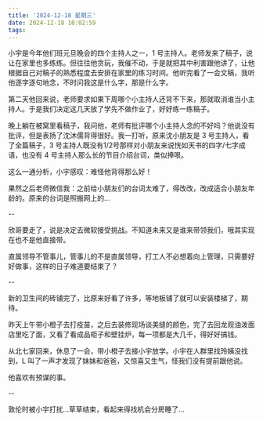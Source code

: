 ```yaml
---
title: '2024-12-18 星期三'
date: 2024-12-18 10:02:59
tags:
---
```


小宇是今年他们班元旦晚会的四个主持人之一，1 号主持人。老师发来了稿子，说让在家里也多练练。但往往他贪玩，我催不动，于是就把其中利害跟他讲了，让他根据自己对稿子的熟悉程度去安排在家里的练习时间。他听完看了一会文稿，我听他逐字逐句地念，不时问我这是什么字，那是什么字。

第二天他回来说，老师要求如果下周哪个小主持人还背不下来，那就取消谁当小主持人。于是我们决定这几天放了学先不做作业了，好好练一练稿子。

晚上躺在被窝里看稿子，我问他，老师有批评哪个小主持人念的不好吗？他说没有批评，但是表扬了沈沐儒背得很好。我一打听，原来沈小朋友是 3 号主持人，看了全篇稿子，3 号主持人既没有1/2号那样对小朋友来说恍如天书的四字/七字成语，也没有 4 号主持人那么长的节目介绍台词，类似捧哏。

这么一通分析，小宇感叹：难怪他背得那么好！

果然之后老师微信我：之前给小朋友们的台词太难了，得改改，改成适合小朋友年龄的。原来的台词是照搬网上的...

--

欣哥要走了，说是决定去微软接受挑战。不知道未来又是谁来带领我们，哦其实现在也不是他直接带。

直属领导不管事儿，管事儿的不是直属领导，打工人不必想着向上管理，只需要好好做事，这样的日子难道要结束了？

--

新的卫生间的砖铺完了，比原来好看了许多，等地板铺了就可以安装楼梯了，期待。

昨天上午带小橙子去打疫苗，之后去装修现场谈美缝的颜色，完了去回龙观油泼面店里吃了面，又看了看成品柜子和壁挂炉，每一项都是大几千，得好好搞钱。

从北七家回来，休息了一会，带小橙子去接小宇放学。小宇在人群里找玲姨没找到，L 叫了一声才发现了妹妹和爸爸，又惊喜又生气，怪我们没有提前跟他说。

他喜欢有预谋的事。

--

敦伦时被小宇打扰...草草结束，看起来得找机会分房睡了...

